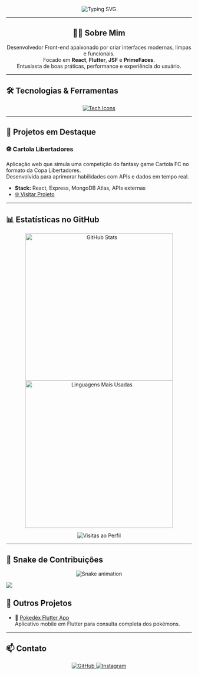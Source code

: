 <p align="center">
  <img src="https://readme-typing-svg.herokuapp.com?font=Fira+Code&weight=600&pause=1000&color=36BCF7&center=true&vCenter=true&width=600&lines=Olá,+eu+sou+Amaro+Miranda!;Desenvolvedor+Front-end;React+%7C+Flutter+%7C+JSF+%7C+PrimeFaces" alt="Typing SVG" />
</p>

---

<div align="center">

  <h2>👨‍💻 Sobre Mim</h2>

  Desenvolvedor Front-end apaixonado por criar interfaces modernas, limpas e funcionais.  
  Focado em **React**, **Flutter**, **JSF** e **PrimeFaces**.  
  Entusiasta de boas práticas, performance e experiência do usuário.  

</div>

---

## 🛠️ Tecnologias & Ferramentas

<p align="center">
  <a href="https://skillicons.dev">
    <img src="https://skillicons.dev/icons?i=html,css,js,react,flutter,bootstrap,git,primefaces,jsf" alt="Tech Icons" />
  </a>
</p>

---

## 🚀 Projetos em Destaque

### ⚽ Cartola Libertadores  
Aplicação web que simula uma competição do fantasy game Cartola FC no formato da Copa Libertadores.  
Desenvolvida para aprimorar habilidades com APIs e dados em tempo real.

- **Stack:** React, Express, MongoDB Atlas, APIs externas  
- [🌐 Visitar Projeto](https://cartola-libertadors.onrender.com/)

---

## 📊 Estatísticas no GitHub

<div align="center">
  <img src="https://github-readme-stats.vercel.app/api?username=AmaroMiranda&show_icons=true&theme=dracula&include_all_commits=true&count_private=true" alt="GitHub Stats" width="400" />
  <img src="https://github-readme-stats.vercel.app/api/top-langs/?username=AmaroMiranda&layout=compact&langs_count=7&theme=dracula" alt="Linguagens Mais Usadas" width="400" />
</div>

<div align="center" style="margin-top: 12px;">
  <img src="https://visit-counter.vercel.app/counter.png?page=https%3A%2F%2Fgithub.com%2FAmaroMiranda&s=44&c=f34b7d&bg=00000000&no=2&ff=digii&tb=Visitas+&ta=" alt="Visitas ao Perfil" />
</div>




---


## 🐍 Snake de Contribuições

<p align="center">
  <picture>
    <source media="(prefers-color-scheme: dark)" srcset="https://raw.githubusercontent.com/AmaroMiranda/AmaroMiranda/output/github-contribution-grid-snake-dark.svg">
    <source media="(prefers-color-scheme: light)" srcset="https://raw.githubusercontent.com/AmaroMiranda/AmaroMiranda/output/github-contribution-grid-snake.svg">
    <img alt="Snake animation" src="https://raw.githubusercontent.com/AmaroMiranda/AmaroMiranda/output/github-contribution-grid-snake.svg" style="max-width: 100%;" />
  </picture>
</p>

<img src="https://github-readme-activity-graph.vercel.app/graph?username=AmaroMiranda&theme=react-dark" />


## 💼 Outros Projetos

- 🎲 [Pokedéx Flutter App](https://github.com/AmaroMiranda/pokedex-app-flutter)  
  Aplicativo mobile em Flutter para consulta completa dos pokémons.

---

## 📫 Contato

<p align="center">
  <a href="https://github.com/AmaroMiranda" target="_blank" rel="noopener noreferrer">
    <img src="https://img.shields.io/badge/GitHub-181717?style=for-the-badge&logo=github&logoColor=white" alt="GitHub" />
  </a>
  <a href="https://www.instagram.com/amaro_miranda1/" target="_blank" rel="noopener noreferrer">
    <img src="https://img.shields.io/badge/Instagram-E4405F?style=for-the-badge&logo=instagram&logoColor=white" alt="Instagram" />
  </a>
</p>
